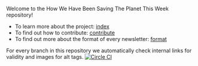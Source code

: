 Welcome to the How We Have Been Saving The Planet This Week repository!

- To learn more about the project: [index](index.md)
- To find out how to contribute: [contribute](contribute.md)
- To find out more about the format of every newsletter: [format](format.md)

For every branch in this repository we automatically check internal links for validity and images for alt tags. [![Circle CI](https://circleci.com/gh/newatoms/hwhbstptw.svg?style=svg)](https://circleci.com/gh/newatoms/hwhbstptw)

